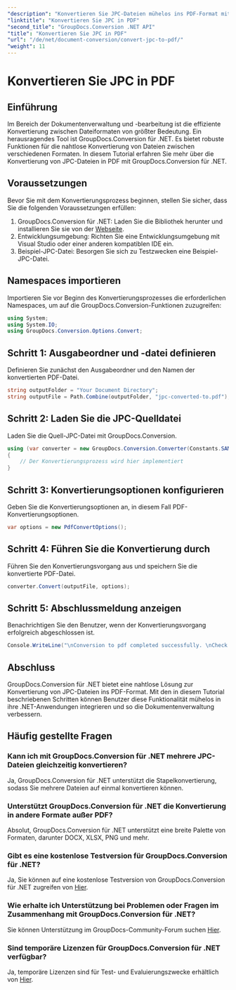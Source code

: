```yaml
---
"description": "Konvertieren Sie JPC-Dateien mühelos ins PDF-Format mit GroupDocs.Conversion für .NET. Verbessern Sie Ihr Dokumentenmanagement mit dieser nahtlosen Lösung."
"linktitle": "Konvertieren Sie JPC in PDF"
"second_title": "GroupDocs.Conversion .NET API"
"title": "Konvertieren Sie JPC in PDF"
"url": "/de/net/document-conversion/convert-jpc-to-pdf/"
"weight": 11
---
```


# Konvertieren Sie JPC in PDF

## Einführung
Im Bereich der Dokumentenverwaltung und -bearbeitung ist die effiziente Konvertierung zwischen Dateiformaten von größter Bedeutung. Ein herausragendes Tool ist GroupDocs.Conversion für .NET. Es bietet robuste Funktionen für die nahtlose Konvertierung von Dateien zwischen verschiedenen Formaten. In diesem Tutorial erfahren Sie mehr über die Konvertierung von JPC-Dateien in PDF mit GroupDocs.Conversion für .NET.
## Voraussetzungen
Bevor Sie mit dem Konvertierungsprozess beginnen, stellen Sie sicher, dass Sie die folgenden Voraussetzungen erfüllen:
1. GroupDocs.Conversion für .NET: Laden Sie die Bibliothek herunter und installieren Sie sie von der [Webseite](https://releases.groupdocs.com/conversion/net/).
2. Entwicklungsumgebung: Richten Sie eine Entwicklungsumgebung mit Visual Studio oder einer anderen kompatiblen IDE ein.
3. Beispiel-JPC-Datei: Besorgen Sie sich zu Testzwecken eine Beispiel-JPC-Datei.

## Namespaces importieren
Importieren Sie vor Beginn des Konvertierungsprozesses die erforderlichen Namespaces, um auf die GroupDocs.Conversion-Funktionen zuzugreifen:
```csharp
using System;
using System.IO;
using GroupDocs.Conversion.Options.Convert;
```

## Schritt 1: Ausgabeordner und -datei definieren
Definieren Sie zunächst den Ausgabeordner und den Namen der konvertierten PDF-Datei.
```csharp
string outputFolder = "Your Document Directory";
string outputFile = Path.Combine(outputFolder, "jpc-converted-to.pdf");
```
## Schritt 2: Laden Sie die JPC-Quelldatei
Laden Sie die Quell-JPC-Datei mit GroupDocs.Conversion.
```csharp
using (var converter = new GroupDocs.Conversion.Converter(Constants.SAMPLE_JPC))
{
    // Der Konvertierungsprozess wird hier implementiert
}
```
## Schritt 3: Konvertierungsoptionen konfigurieren
Geben Sie die Konvertierungsoptionen an, in diesem Fall PDF-Konvertierungsoptionen.
```csharp
var options = new PdfConvertOptions();
```
## Schritt 4: Führen Sie die Konvertierung durch
Führen Sie den Konvertierungsvorgang aus und speichern Sie die konvertierte PDF-Datei.
```csharp
converter.Convert(outputFile, options);
```
## Schritt 5: Abschlussmeldung anzeigen
Benachrichtigen Sie den Benutzer, wenn der Konvertierungsvorgang erfolgreich abgeschlossen ist.
```csharp
Console.WriteLine("\nConversion to pdf completed successfully. \nCheck output in {0}", outputFolder);
```

## Abschluss
GroupDocs.Conversion für .NET bietet eine nahtlose Lösung zur Konvertierung von JPC-Dateien ins PDF-Format. Mit den in diesem Tutorial beschriebenen Schritten können Benutzer diese Funktionalität mühelos in ihre .NET-Anwendungen integrieren und so die Dokumentenverwaltung verbessern.
## Häufig gestellte Fragen
### Kann ich mit GroupDocs.Conversion für .NET mehrere JPC-Dateien gleichzeitig konvertieren?
Ja, GroupDocs.Conversion für .NET unterstützt die Stapelkonvertierung, sodass Sie mehrere Dateien auf einmal konvertieren können.
### Unterstützt GroupDocs.Conversion für .NET die Konvertierung in andere Formate außer PDF?
Absolut, GroupDocs.Conversion für .NET unterstützt eine breite Palette von Formaten, darunter DOCX, XLSX, PNG und mehr.
### Gibt es eine kostenlose Testversion für GroupDocs.Conversion für .NET?
Ja, Sie können auf eine kostenlose Testversion von GroupDocs.Conversion für .NET zugreifen von [Hier](https://releases.groupdocs.com/).
### Wie erhalte ich Unterstützung bei Problemen oder Fragen im Zusammenhang mit GroupDocs.Conversion für .NET?
Sie können Unterstützung im GroupDocs-Community-Forum suchen [Hier](https://forum.groupdocs.com/c/conversion/11).
### Sind temporäre Lizenzen für GroupDocs.Conversion für .NET verfügbar?
Ja, temporäre Lizenzen sind für Test- und Evaluierungszwecke erhältlich von [Hier](https://purchase.groupdocs.com/temporary-license/).